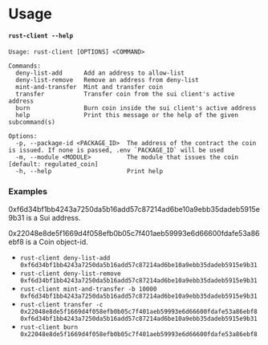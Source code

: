 # Usage

#### `rust-client --help`
```
Usage: rust-client [OPTIONS] <COMMAND>

Commands:
  deny-list-add      Add an address to allow-list
  deny-list-remove   Remove an address from deny-list
  mint-and-transfer  Mint and transfer coin
  transfer           Transfer coin from the sui client's active address
  burn               Burn coin inside the sui client's active address
  help               Print this message or the help of the given subcommand(s)

Options:
  -p, --package-id <PACKAGE_ID>  The address of the contract the coin is issued. If none is passed, .env `PACKAGE_ID` will be used
  -m, --module <MODULE>          The module that issues the coin [default: regulated_coin]
  -h, --help                     Print help
```

### Examples

0xf6d34bf1bb4243a7250da5b16add57c87214ad6be10a9ebb35dadeb5915e9b31 is a Sui address.

0x22048e8de5f1669d4f058efb0b05c7f401aeb59993e6d66600fdafe53a86ebf8 is a Coin object-id.

- `rust-client deny-list-add 0xf6d34bf1bb4243a7250da5b16add57c87214ad6be10a9ebb35dadeb5915e9b31`
- `rust-client deny-list-remove 0xf6d34bf1bb4243a7250da5b16add57c87214ad6be10a9ebb35dadeb5915e9b31`
- `rust-client mint-and-transfer -b 10000 0xf6d34bf1bb4243a7250da5b16add57c87214ad6be10a9ebb35dadeb5915e9b31`
- `rust-client transfer -c 0x22048e8de5f1669d4f058efb0b05c7f401aeb59993e6d66600fdafe53a86ebf8 0xf6d34bf1bb4243a7250da5b16add57c87214ad6be10a9ebb35dadeb5915e9b31`
- `rust-client burn 0x22048e8de5f1669d4f058efb0b05c7f401aeb59993e6d66600fdafe53a86ebf8`

